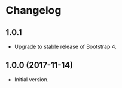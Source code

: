 # Changelog

## 1.0.1

- Upgrade to stable release of Bootstrap 4.

## 1.0.0 (2017-11-14)

- Initial version.
